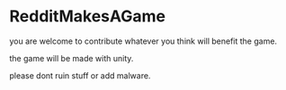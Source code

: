# RedditMakesAGame
you are welcome to contribute whatever you think will benefit the game.

the game will be made with unity.

please dont ruin stuff or add malware.
